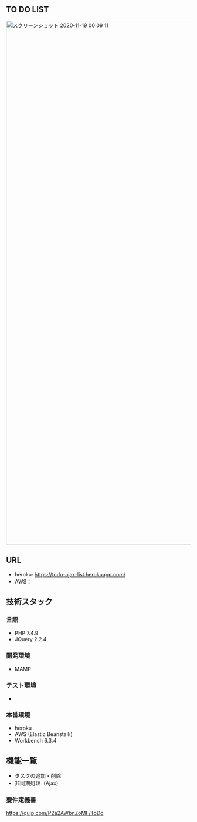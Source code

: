 ## TO DO LIST
<img width="1424" alt="スクリーンショット 2020-11-19 00 09 11" src="https://user-images.githubusercontent.com/56643466/99868413-a0d98280-2c05-11eb-81d5-e779301fca5a.png">

## URL

- heroku: https://todo-ajax-list.herokuapp.com/ 
- AWS：

## 技術スタック

### 言語

- PHP 7.4.9
- JQuery 2.2.4

### 開発環境

- MAMP

### テスト環境

- 

### 本番環境

- heroku
- AWS (Elastic Beanstalk)
- Workbench 6.3.4

## 機能一覧
- タスクの追加・削除
- 非同期処理（Ajax）

### 要件定義書

https://quip.com/P2a2AWbnZoMF/ToDo